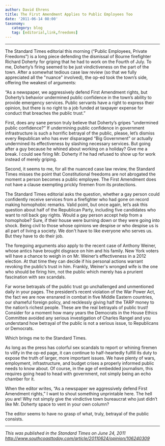 ```yaml
---
author: David Ehrens
title: The First Amendment Applies to Public Employees Too
date: '2011-06-14 08:00'
taxonomy:
   category: blog
   tag: [editorial,link,freedoms]
---
```

---

The Standard Times editorial this morning (“Public Employees, Private Freedoms”) is a long piece defending the dismissal of Bourne firefighter Richard Doherty for griping that he had to work on the Fourth of July. To me, Doherty’s firing seemed to be just vindictiveness on the part of the town. After a somewhat tedious case law review (so that we fully appreciated all the "nuance" involved), the op-ed took the town’s side, offering the weakest of arguments:

“As a newspaper, we aggressively defend First Amendment rights, but Doherty’s behavior undermined public confidence in the town’s ability to provide emergency services. Public servants have a right to express their opinion, but there is no right to a job funded at taxpayer expense for conduct that breaches the public trust.”

First, does any sane person truly believe that Doherty’s gripes “undermined public confidence?” If undermining public confidence in government infrastructure is such a horrific betrayal of the public, please, let’s dismiss every Republican who has ever disparaged “Big Government” or actually undermined its effectiveness by slashing necessary services. But going after a guy because he whined about working on a holiday? Give me a break. I could see firing Mr. Doherty if he had refused to show up for work instead of merely griping.

Second, it seems to me, for all the nuanced case law review, the Standard Times misses the point that Constitutional freedoms are not abrogated the moment a person becomes a public employee. The First Amendment does not have a clause exempting prickly firemen from its protections.

The Standard Times editorial asks the question, whether a gay person could confidently receive services from a firefighter who had gone on record making homophobic remarks. Valid point, but once again, let’s ask this question about half of the Republican Party, including five candidates who want to roll back gay rights. Would a gay person accept help from a homophobe? Sure, if their house were burning down or they were going into shock. Being civil to those whose opinions we despise or who despise us is all part of living a society. We don't have to like everyone who serves us. But they have to do their job.

The foregoing arguments also apply to the recent case of Anthony Weiner, whose antics have brought disgrace on him and his family. New York voters will have a chance to weigh in on Mr. Weiner’s effectiveness in a 2012 election. At that time they can decide if his personal actions warrant revoking the public’s trust in him. Frankly, Weiner's wronged wife is the one who should be firing him, not the public which merely has a prurient fascination with sex scandals.

Far worse betrayals of the public trust go unchallenged and unmentioned daily in your pages. The president’s recent violation of the War Power Act, the fact we are now ensnared in combat in five Middle Eastern countries, our shameful foreign policy, and recklessly giving half the TARP money to the nation’s richest people. These are the real betrayals of public trust! Consider for a moment how many years the Democrats in the House Ethics Committee avoided any serious investigation of Charles Rangel and you understand how betrayal of the public is not a serious issue, to Republicans or Democrats.

Which brings me to the Standard Times.

As long as the press has colorful sex scandals to report or whining firemen to vilify in the op-ed page, it can continue to half-heartedly fulfill its duty to expose the truth of larger, more important issues. We have plenty of wars, employment, infrastructure, and budget crises a properly informed public needs to know about. Of course, in the age of embedded journalism, this requires going head to head with government, not simply being an echo chamber for it.

When the editor writes, “As a newspaper we aggressively defend First Amendment rights,” I want to shout something unprintable here. The hell you are! Why not simply give the vindictive town bureaucrat who just didn’t like Mr. Doherty space to vent in your own column?

The editor seems to have no grasp of what, truly, betrayal of the public consists.

-----

*This was published in the Standard Times on June 24, 2011*<br>
*<http://www.southcoasttoday.com/article/20110624/opinion/106240309>*

